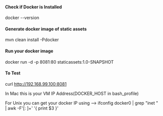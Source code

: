 
#### Check if Docker is Installed
docker --version

#### Generate docker image of static assets
mvn clean install -Pdocker


#### Run your docker image  
docker run -d -p 8081:80 staticassets:1.0-SNAPSHOT

#### To Test 

curl http://192.168.99.100:8081


In Mac this is your VM IP Address(DOCKER_HOST in bash_profile)

For Unix you can get your docker IP using --> ifconfig docker0 | grep "inet " | awk -F'[: ]+' '{ print $3 }'
